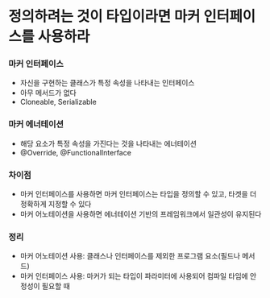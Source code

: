 # 정의하려는 것이 타입이라면 마커 인터페이스를 사용하라

### 마커 인터페이스
  - 자신을 구현하는 클래스가 특정 속성을 나타내는 인터페이스
  - 아무 메서드가 없다
  - Cloneable, Serializable

### 마커 에너테이션
  - 해당 요소가 특정 속성을 가진다는 것을 나타내는 에너테이션
  - @Override, @FunctionalInterface

### 차이점
  - 마커 인터페이스를 사용하면 마커 인터페이스는 타입을 정의할 수 있고, 타겟을 더 정확하게 지정할 수 있다
  - 마커 어노테이션을 사용하면 에너테이션 기반의 프레임워크에서 일관성이 유지된다

### 정리
  - 마커 어노테이션 사용: 클래스나 인터페이스를 제외한 프로그램 요소(필드나 메서드)
  - 마커 인터페이스 사용: 마커가 되는 타입이 파라미터에 사용되어 컴파일 타임에 안정성이 필요할 때
